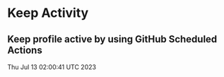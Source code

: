 # Keep Activity 
Keep profile active by using GitHub Scheduled Actions
--- 
Thu Jul 13 02:00:41 UTC 2023